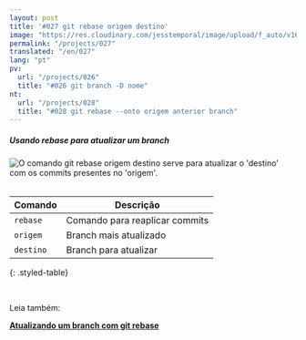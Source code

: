 ```yaml
---
layout: post
title: '#027 git rebase origem destino'
image: "https://res.cloudinary.com/jesstemporal/image/upload/f_auto/v1642878675/gitfichas/pt/027/thumbnail_n8toqk.jpg"
permalink: "/projects/027"
translated: "/en/027"
lang: "pt"
pv:
  url: "/projects/026"
  title: "#026 git branch -D nome"
nt:
  url: "/projects/028"
  title: "#028 git rebase --onto origem anterior branch"
---
```

##### Usando rebase para atualizar um branch 

<img alt="O comando git rebase origem destino serve para atualizar o 'destino' com os commits presentes no 'origem'." src="https://res.cloudinary.com/jesstemporal/image/upload/v1642878675/gitfichas/pt/027/full_eqj0ec.jpg"><br><br>

| Comando | Descrição |
|---------|-------------|
| `rebase` | Comando para reaplicar commits |
| `origem` | Branch mais atualizado |
| `destino` | Branch para atualizar |
{: .styled-table}

<br>

Leia também:

<a href="https://jtemporal.com/atualizando-um-branch-com-git-rebase/">
  <strong>Atualizando um branch com git rebase</strong>
</a>
